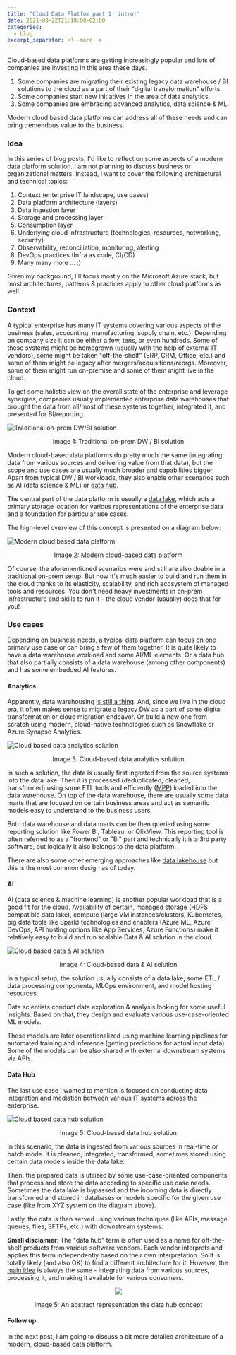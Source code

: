 ```yaml
---
title: "Cloud Data Platfom part 1: intro!"
date: 2021-08-22T21:10:00-02:00
categories:
  - blog
excerpt_separator: <!--more-->
---
```


Cloud-based data platforms are getting increasingly popular and lots of companies are investing in this area these days.

1. Some companies are migrating their existing legacy data warehouse / BI solutions to the cloud as a part of their "digital transformation" efforts.
2. Some companies start new initiatives in the area of data analytics.
3. Some companies are embracing advanced analytics, data science & ML.

Modern cloud based data platforms can address all of these needs and can bring tremendous value to the business. 

<!--more-->

### Idea

In this series of blog posts, I'd like to reflect on some aspects of a modern data platform solution. I am not planning to discuss business or organizational matters. Instead, I want to cover the following architectural and technical topics:
1. Context (enterprise IT landscape, use cases)
2. Data platform architecture (layers)
3. Data ingestion layer
4. Storage and processing layer
5. Consumption layer
6. Underlying cloud infrastructure (technologies, resources, networking, security)
7. Observability, reconciliation, monitoring, alerting
8. DevOps practices (Infra as code, CI/CD)
9. Many many more ... :)

Given my background, I'll focus mostly on the Microsoft Azure stack, but most architectures, patterns & practices apply to other cloud platforms as well.

### Context

A typical enterprise has many IT systems covering various aspects of the business (sales, accounting, manufacturing, supply chain, etc.). Depending on company size it can be either a few, tens, or even hundreds. Some of these systems might be homegrown (usually with the help of external IT vendors), some might be taken "off-the-shelf" (ERP, CRM, Office, etc.) and some of them might be legacy after mergers/acquisitions/reorgs. Moreover, some of them might run on-premise and some of them might live in the cloud.

To get some holistic view on the overall state of the enterprise and leverage synergies, companies usually implemented enterprise data warehouses that brought the data from all/most of these systems together, integrated it, and presented for BI/reporting.

![Traditional on-prem DW/BI solution](/images/2021-12-12-cdp-intro/traditional-bi.svg)
<p style="text-align: center;">Image 1: Traditional on-prem DW / BI solution</p>

Modern cloud-based data platforms do pretty much the same (integrating data from various sources and delivering value from that data), but the scope and use cases are usually much broader and capabilities bigger. Apart from typical DW / BI workloads, they also enable other scenarios such as AI (data science & ML) or [data hub](https://towardsdatascience.com/what-is-a-data-hub-41d2ac34c270).

The central part of the data platform is usually a [data lake](https://databricks.com/discover/data-lakes/introduction), which acts a primary storage location for various representations of the enterprise data and a foundation for particular use cases. 

The high-level overview of this concept is presented on a diagram below:

![Modern cloud based data platform](/images/2021-12-12-cdp-intro/use-cases.svg)
<p style="text-align: center;">Image 2: Modern cloud-based data platform</p>

Of course, the aforementioned scenarios were and still are also doable in a traditional on-prem setup. But now it's much easier to build and run them in the cloud thanks to its elasticity, scalability, and rich ecosystem of managed tools and resources. You don't need heavy investments in on-prem infrastructure and skills to run it - the cloud vendor (usually) does that for you!

### Use cases

Depending on business needs, a typical data platform can focus on one primary use case or can bring a few of them together. It is quite likely to have a data warehouse workload and some AI/ML elements. Or a data hub that also partially consists of a data warehouse (among other components) and has some embedded AI features.


#### Analytics

Apparently, data warehousing [is still a thing](https://www.linkedin.com/pulse/data-lake-architecture-bill-inmon/). And, since we live in the cloud era, it often makes sense to migrate a legacy DW as a part of some digital transformation or cloud migration endeavor. Or build a new one from scratch using modern, cloud-native technologies such as Snowflake or Azure Synapse Analytics.

![Cloud based data analytics solution](/images/2021-12-12-cdp-intro/analytics.svg)
<p style="text-align: center;">Image 3: Cloud-based data analytics solution</p>

In such a solution, the data is usually first ingested from the source systems into the data lake. Then it is processed (deduplicated, cleaned, transformed) using some ETL tools and efficiently ([MPP](https://www.sisense.com/glossary/mpp-database/)) loaded into the data warehouse. On top of the data warehouse, there are usually some data marts that are focused on certain business areas and act as semantic models easy to understand to the business users.

Both data warehouse and data marts can be then queried using some reporting solution like Power BI, Tableau, or QlikView. This reporting tool is often referred to as a "frontend" or "BI" part and technically it is a 3rd party software, but logically it also belongs to the data platform.

There are also some other emerging approaches like [data lakehouse](https://databricks.com/blog/2020/01/30/what-is-a-data-lakehouse.html) but this is the most common design as of today.

#### AI

AI (data science & machine learning) is another popular workload that is a good fit for the cloud. Availability of certain, managed storage (HDFS compatible data lake), compute (large VM instances/clusters, Kubernetes, big data tools like Spark) technologies and enablers (Azure ML, Azure DevOps, API hosting options like App Services, Azure Functions) make it relatively easy to build and run scalable Data & AI solution in the cloud.

![Cloud based data & AI solution](/images/2021-12-12-cdp-intro/ai.svg)
<p style="text-align: center;">Image 4: Cloud-based data & AI solution</p>

In a typical setup, the solution usually consists of a data lake, some ETL / data processing components, MLOps environment, and model hosting resources. 

Data scientists conduct data exploration & analysis looking for some useful insights. Based on that, they design and evaluate various use-case-oriented ML models.

These models are later operationalized using machine learning pipelines for automated training and inference (getting predictions for actual input data). Some of the models can be also shared with external downstream systems via APIs.

#### Data Hub

The last use case I wanted to mention is focused on conducting data integration and mediation between various IT systems across the enterprise.

![Cloud based data hub solution](/images/2021-12-12-cdp-intro/data-hub.svg)
<p style="text-align: center;">Image 5: Cloud-based data hub solution</p>

In this scenario, the data is ingested from various sources in real-time or batch mode. It is cleaned, integrated, transformed, sometimes stored using certain data models inside the data lake.

Then, the prepared data is utilized by some use-case-oriented components that process and store the data according to specific use case needs. Sometimes the data lake is bypassed and the incoming data is directly transformed and stored in databases or models specific for the given use case (like from XYZ system on the diagram above).

Lastly, the data is then served using various techniques (like APIs, message queues, files, SFTPs, etc.) with downstream systems.

**Small disclaimer**: The "data hub" term is often used as a name for off-the-shelf products from various software vendors. Each vendor interprets and applies this term independently based on their own interpretation. So it is totally likely (and also OK) to find a different architecture for it. However, the <ins>main idea</ins> is always the same - integrating data from various sources, processing it, and making it available for various consumers.
<p align="center">
  <img src="/images/2021-12-12-cdp-intro/data-hub-abstract.svg" />
</p>
<p style="text-align: center;">Image 5: An abstract representation the data hub concept</p>

#### Follow up

In the next post, I am going to discuss a bit more detailed architecture of a modern, cloud-based data platform.
